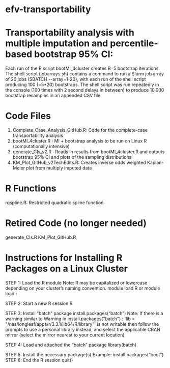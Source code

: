 # efv-transportability

# Transportability analysis with multiple imputation and percentile-based bootstrap 95% CI:

Each run of the R script bootMI_4cluster creates B=5 bootstrap iterations. 
The shell script (jobarrays.sh) contains a command to run a Slurm job array of 20 jobs (SBATCH --array=1-20), 
with each run of the shell script producing 100 (=5*20) bootstraps. The shell script was run 
repeatedly in the console (100 times with 2 second delays in between) to produce 10,000 bootstrap resamples 
in an appended CSV file.

# Code Files
1. Complete_Case_Analysis_GitHub.R:   Code for the complete-case transportability analysis
2. bootMI_4cluster.R :                MI + bootstrap analysis to be run on Linux R (computationally intensive)
3. generate_CIs_v2.R :                Reads in results from bootMI_4cluster.R and outputs bootstrap 95% CI and plots of the sampling distributions 
4. KM_Plot_GitHub_v2TechEdits.R:      Creates inverse odds weighted Kaplan-Meier plot from multiply imputed data

# R Functions

rqspline.R:                           Restricted quadratic spline function

# Retired Code (no longer needed)
  generate_CIs.R
  KM_Plot_GitHub.R

# Instructions for Installing R Packages on a Linux Cluster

STEP 1: Load the R module 
Note: R may be capitalized or lowercase depending on your cluster’s naming convention.
module load R or module load r

STEP 2: Start a new R session
R

STEP 3: Install “batch” package
install.packages(“batch”) 
Note: If there is a warning similar to 
Warning in install.packages("batch") :
'lib = "/nas/longleaf/apps/r/3.3.1/lib64/R/library"' is not writable then follow the prompts to use a personal library instead, and select the applicable CRAN mirror (select the mirror nearest to your current location).

STEP 4: Load and attached the “batch” package
library(batch)

STEP 5: Install the necessary package(s)
Example: install.packages(“boot”) 
STEP 6: End the R session
quit()





